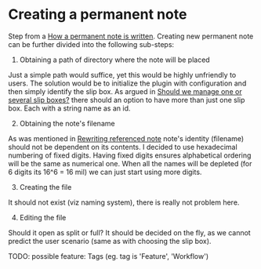 [000004]: 000004.md
[000005]: 000005.md
[000006]: 000006.md

# Creating a permanent note

Step from a [How a permanent note is written][000004]. Creating new
permanent note can be further divided into the following sub-steps:

1. Obtaining a path of directory where the note will be placed

Just a simple path would suffice, yet this would be highly unfriendly to users.
The solution would be to initialize the plugin with configuration and then
simply identify the slip box. As argued in [Should we manage one or several slip
boxes?][000005] there should an option to have more than just one slip box.
Each with a string name as an id.

2. Obtaining the note's filename

As was mentioned in [Rewriting referenced note][000006] note's identity
(filename) should not be dependent on its contents. I decided to use hexadecimal
numbering of fixed digits. Having fixed digits ensures alphabetical ordering
will be the same as numerical one. When all the names will be depleted (for 6
digits its 16^6 = 16 mil) we can just start using more digits.

3. Creating the file

It should not exist (viz naming system), there is really not problem here.

4. Editing the file

Should it open as split or full? It should be decided on the fly, as we cannot
predict the user scenario (same as with choosing the slip box).


TODO: possible feature: Tags (eg. tag is 'Feature', 'Workflow')

